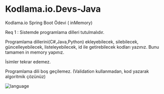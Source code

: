 # Kodlama.io.Devs-Java
Kodlama.io Spring Boot  Ödevi ( inMemory)


Req 1 : Sistemde programlama dilleri tutulmalıdır.

Programlama dillerini(C#,Java,Python) ekleyebilecek, silebilecek, güncelleyebilecek, listeleyebilecek, id ile getirebilecek kodları yazınız. Bunu tamamen in memory yapınız.

İsimler tekrar edemez.

Programlama dili boş geçilemez. (Validation kullanmadan, kod yazarak algoritmik çözünüz)



![language](https://user-images.githubusercontent.com/101670417/198855851-b9689da3-664c-442a-9dff-272ae6c0065d.jpg)
